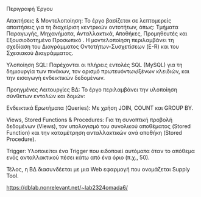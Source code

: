 

Περιγραφή Έργου

Απαιτήσεις & Μοντελοποίηση: Το έργο βασίζεται σε λεπτομερείς απαιτήσεις για τη διαχείριση κεντρικών οντοτήτων, όπως: Τμήματα Παραγωγής, Μηχανήματα, Ανταλλακτικά, Αποθήκες, Προμηθευτές και Εξουσιοδοτημένο Προσωπικό . 
Η μοντελοποίηση περιλαμβάνει τη σχεδίαση του Διαγράμματος Οντοτήτων-Συσχετίσεων (E-R) και του Σχεσιακού Διαγράμματος.

Υλοποίηση SQL: Παρέχονται οι πλήρεις εντολές SQL (MySQL) για τη δημιουργία των πινάκων, τον ορισμό πρωτευόντων/ξένων κλειδιών, και την εισαγωγή ενδεικτικών δεδομένων.

Προηγμένες Λειτουργίες ΒΔ: Το έργο περιλαμβάνει την υλοποίηση σύνθετων εντολών και δομών:

 Ενδεικτικά Ερωτήματα (Queries): Με χρήση JOIN, COUNT και GROUP BY.

Views, Stored Functions & Procedures: Για τη συνοπτική προβολή δεδομένων (Views), τον υπολογισμό του συνολικού αποθέματος (Stored Function) και την καταμέτρηση ανταλλακτικών ανά αποθήκη (Stored Procedure).

Trigger: Υλοποιείται ένα Trigger που ειδοποιεί αυτόματα όταν το απόθεμα ενός ανταλλακτικού πέσει κάτω από ένα όριο (π.χ., 50).

Τέλος, η ΒΔ διασυνδέεται με μια Web εφαρμογή που ονομάζεται Supply Tool.

https://dblab.nonrelevant.net/~lab2324omada6/
